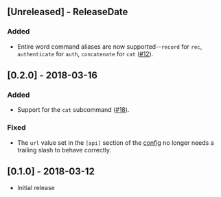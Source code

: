 ## [Unreleased] - ReleaseDate

### Added

* Entire word command aliases are now supported--`record` for `rec`, `authenticate` for `auth`, `concatenate` for `cat` ([#12](https://github.com/LegNeato/asciinema-rs/issues/12)).

## [0.2.0] - 2018-03-16

### Added

* Support for the `cat` subcommand ([#18](https://github.com/LegNeato/asciinema-rs/pull/18)).

### Fixed

* The `url` value set in the `[api]` section of the [config](https://asciinema.org/docs/config) no longer needs a trailing slash to behave correctly.

## [0.1.0] - 2018-03-12

* Initial release
